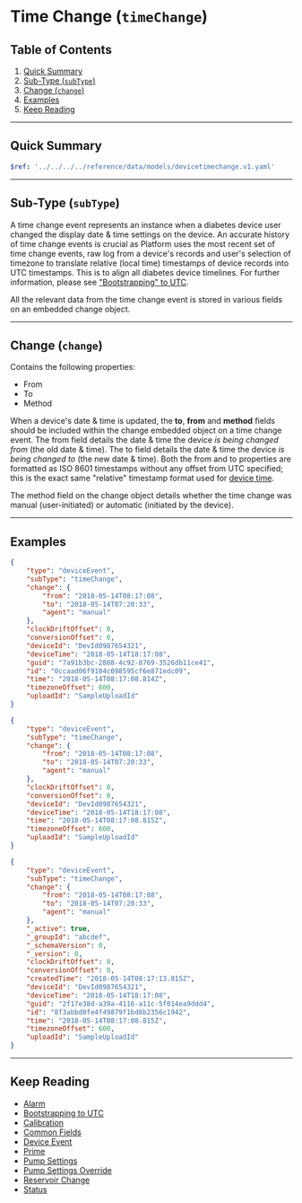<!-- omit in toc -->
# Time Change (`timeChange`)

<!-- omit in toc -->
## Table of Contents

1. [Quick Summary](#quick-summary)
2. [Sub-Type (`subType`)](#sub-type-subtype)
3. [Change (`change`)](#change-change)
4. [Examples](#examples)
5. [Keep Reading](#keep-reading)

---

## Quick Summary

```yaml json_schema
$ref: '../../../../reference/data/models/devicetimechange.v1.yaml'
```

---

## Sub-Type (`subType`)

A time change event represents an instance when a diabetes device user changed the display date & time settings on the device. An accurate history of time change events is crucial as Platform uses the most recent set of time change events, raw log from a device's records and user's selection of timezone to translate relative (local time) timestamps of device records into UTC timestamps. This is to align all diabetes device timelines. For further information, please see ["Bootstrapping" to UTC](../../../datetime/btutc.md).

All the relevant data from the time change event is stored in various fields on an embedded change object.

---

## Change (`change`)

Contains the following properties:

* From
* To
* Method

When a device's date & time is updated, the **to**, **from** and **method** fields should be included within the change embedded object on a time change event. The from field details the date & time the device *is being changed from* (the old date & time). The to field details the date & time the device *is being changed to* (the new date & time). Both the from and to properties are formatted as ISO 8601 timestamps without any offset from UTC specified; this is the exact same "relative" timestamp format used for [device time](../../common-fields.md#device-time-devicetime).

The method field on the change object details whether the time change was manual (user-initiated) or automatic (initiated by the device).

---

## Examples

```json title="Example (client)" lineNumbers=true
{
    "type": "deviceEvent",
    "subType": "timeChange",
    "change": {
        "from": "2018-05-14T08:17:08",
        "to": "2018-05-14T07:20:33",
        "agent": "manual"
    },
    "clockDriftOffset": 0,
    "conversionOffset": 0,
    "deviceId": "DevId0987654321",
    "deviceTime": "2018-05-14T18:17:08",
    "guid": "7a91b3bc-2808-4c92-8769-3526db11ce41",
    "id": "0ccaad06f9104c098595cf6e871edc09",
    "time": "2018-05-14T08:17:08.814Z",
    "timezoneOffset": 600,
    "uploadId": "SampleUploadId"
}
```

```json title="Example (ingestion)" lineNumbers=true
{
    "type": "deviceEvent",
    "subType": "timeChange",
    "change": {
        "from": "2018-05-14T08:17:08",
        "to": "2018-05-14T07:20:33",
        "agent": "manual"
    },
    "clockDriftOffset": 0,
    "conversionOffset": 0,
    "deviceId": "DevId0987654321",
    "deviceTime": "2018-05-14T18:17:08",
    "time": "2018-05-14T08:17:08.815Z",
    "timezoneOffset": 600,
    "uploadId": "SampleUploadId"
}
```

```json title="Example (storage)" lineNumbers=true
{
    "type": "deviceEvent",
    "subType": "timeChange",
    "change": {
        "from": "2018-05-14T08:17:08",
        "to": "2018-05-14T07:20:33",
        "agent": "manual"
    },
    "_active": true,
    "_groupId": "abcdef",
    "_schemaVersion": 0,
    "_version": 0,
    "clockDriftOffset": 0,
    "conversionOffset": 0,
    "createdTime": "2018-05-14T08:17:13.815Z",
    "deviceId": "DevId0987654321",
    "deviceTime": "2018-05-14T18:17:08",
    "guid": "2f17e38d-a39a-4116-a11c-5f014ea9ddd4",
    "id": "8f3abbd0fe4f49879f1bd8b2356c1942",
    "time": "2018-05-14T08:17:08.815Z",
    "timezoneOffset": 600,
    "uploadId": "SampleUploadId"
}
```

---

## Keep Reading

* [Alarm](./alarm.md)
* [Bootstrapping to UTC](../../../datetime/btutc.md)
* [Calibration](./calibration.md)
* [Common Fields](../../common-fields.md)
* [Device Event](../device-event.md)
* [Prime](./prime.md)
* [Pump Settings](../pump-settings.md)
* [Pump Settings Override](./pump-settings-override.md)
* [Reservoir Change](./reservoir-change.md)
* [Status](./status.md)
